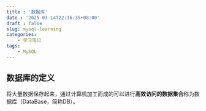 ```yaml
---
title : '数据库'
date : '2025-03-14T22:36:35+08:00'
draft : false
slug: mysql-learning
categories:
    - 学习笔记
tags:
    - MySQL
---
```


## 数据库的定义

将大量数据保存起来，通过计算机加工而成的可以进行**高效访问的数据集合**称为数据库（DataBase，简称DB）。